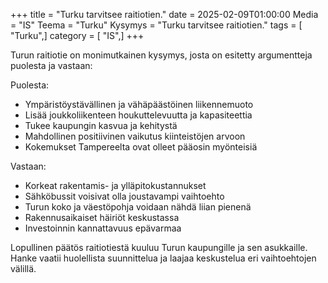 +++
title = "Turku tarvitsee raitiotien."
date = 2025-02-09T01:00:00
Media = "IS"
Teema = "Turku"
Kysymys = "Turku tarvitsee raitiotien."
tags = [ "Turku",]
category = [ "IS",]
+++

Turun raitiotie on monimutkainen kysymys, josta on esitetty argumentteja puolesta ja vastaan:

Puolesta:
- Ympäristöystävällinen ja vähäpäästöinen liikennemuoto
- Lisää joukkoliikenteen houkuttelevuutta ja kapasiteettia
- Tukee kaupungin kasvua ja kehitystä
- Mahdollinen positiivinen vaikutus kiinteistöjen arvoon
- Kokemukset Tampereelta ovat olleet pääosin myönteisiä

Vastaan:
- Korkeat rakentamis- ja ylläpitokustannukset
- Sähköbussit voisivat olla joustavampi vaihtoehto
- Turun koko ja väestöpohja voidaan nähdä liian pienenä
- Rakennusaikaiset häiriöt keskustassa
- Investoinnin kannattavuus epävarmaa

Lopullinen päätös raitiotiestä kuuluu Turun kaupungille ja sen asukkaille. Hanke vaatii huolellista suunnittelua ja laajaa keskustelua eri vaihtoehtojen välillä.